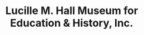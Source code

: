 ---
layout: repo
title: "Lucille M. Hall Museum for Education & History, Inc."
id: 25721
permalink: repos/25721/
---